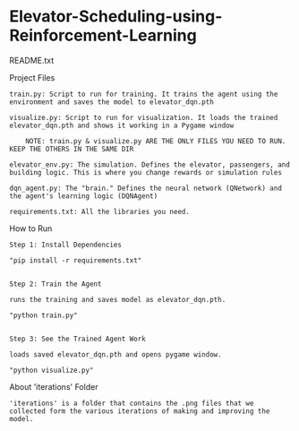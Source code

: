# Elevator-Scheduling-using-Reinforcement-Learning
README.txt

Project Files

	train.py: Script to run for training. It trains the agent using the environment and saves the model to elevator_dqn.pth

	visualize.py: Script to run for visualization. It loads the trained elevator_dqn.pth and shows it working in a Pygame window

		NOTE: train.py & visualize.py ARE THE ONLY FILES YOU NEED TO RUN. KEEP THE OTHERS IN THE SAME DIR
	
	elevator_env.py: The simulation. Defines the elevator, passengers, and building logic. This is where you change rewards or simulation rules
	
	dqn_agent.py: The "brain." Defines the neural network (QNetwork) and the agent's learning logic (DQNAgent)
	
	requirements.txt: All the libraries you need.


How to Run

	Step 1: Install Dependencies

	"pip install -r requirements.txt"


	Step 2: Train the Agent

	runs the training and saves model as elevator_dqn.pth.

	"python train.py"


	Step 3: See the Trained Agent Work

	loads saved elevator_dqn.pth and opens pygame window.

	"python visualize.py"


About 'iterations' Folder
	
	'iterations' is a folder that contains the .png files that we collected form the various iterations of making and improving the model.
